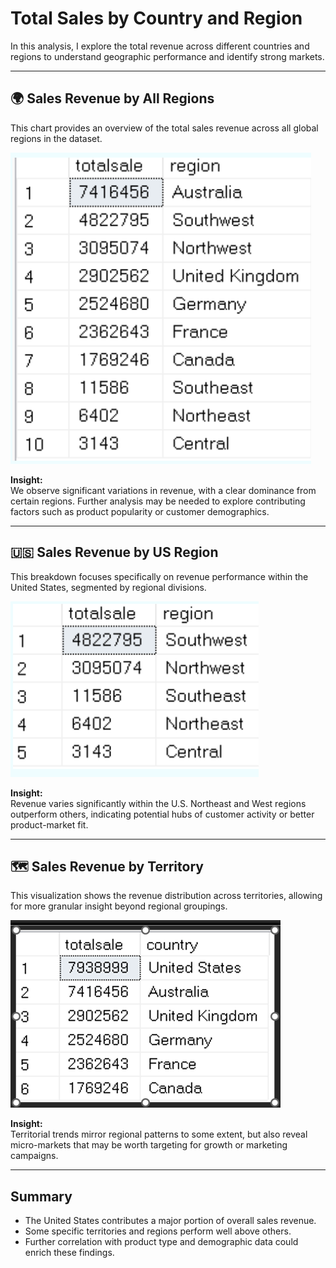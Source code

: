 # Total Sales by Country and Region

In this analysis, I explore the total revenue across different countries and regions to understand geographic performance and identify strong markets.

---

## 🌍 Sales Revenue by All Regions

This chart provides an overview of the total sales revenue across all global regions in the dataset.

![Sales Revenue by All Regions](../Images/Sales_Revenue_by_All_Regions.png)

**Insight:**  
We observe significant variations in revenue, with a clear dominance from certain regions. Further analysis may be needed to explore contributing factors such as product popularity or customer demographics.

---

## 🇺🇸 Sales Revenue by US Region

This breakdown focuses specifically on revenue performance within the United States, segmented by regional divisions.

![Sales Revenue by US Region](../Images/Sales_Revenue_by_US_Region.png)

**Insight:**  
Revenue varies significantly within the U.S. Northeast and West regions outperform others, indicating potential hubs of customer activity or better product-market fit.

---

## 🗺️ Sales Revenue by Territory

This visualization shows the revenue distribution across territories, allowing for more granular insight beyond regional groupings.

![Sales Revenue by Territory1](../Images/Sales_Revenue_by_Territory1.png)

**Insight:**  
Territorial trends mirror regional patterns to some extent, but also reveal micro-markets that may be worth targeting for growth or marketing campaigns.

---

## Summary

- The United States contributes a major portion of overall sales revenue.
- Some specific territories and regions perform well above others.
- Further correlation with product type and demographic data could enrich these findings.


